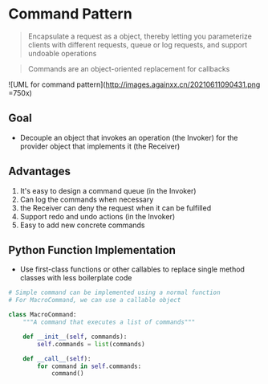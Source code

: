 # Command Pattern

> Encapsulate a request as a object, thereby letting you parameterize clients with different
> requests, queue or log requests, and support undoable operations

> Commands are an object-oriented replacement for callbacks

![UML for command pattern](http://images.againxx.cn/20210611090431.png =750x)

## Goal
* Decouple an object that invokes an operation (the Invoker) for the provider object that implements it (the Receiver)

## Advantages
1. It's easy to design a command queue (in the Invoker)
2. Can log the commands when necessary
3. the Receiver can deny the request when it can be fulfilled
4. Support redo and undo actions (in the Invoker)
5. Easy to add new concrete commands

## Python Function Implementation
* Use first-class functions or other callables to replace single method classes with less boilerplate code

```python
# Simple command can be implemented using a normal function
# For MacroCommand, we can use a callable object

class MacroCommand:
    """A command that executes a list of commands"""

    def __init__(self, commands):
        self.commands = list(commands)

    def __call__(self):
        for command in self.commands:
            command()
```
